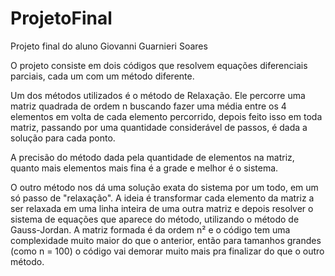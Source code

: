 # ProjetoFinal

Projeto final do aluno Giovanni Guarnieri Soares

O projeto consiste em dois códigos que resolvem equações diferenciais parciais, cada um com um método diferente.

Um dos métodos utilizados é o método de Relaxação. Ele percorre uma matriz quadrada de ordem n buscando fazer uma média entre os 4 elementos em volta de cada elemento percorrido, depois feito isso em toda matriz, passando por uma quantidade considerável de passos, é dada a solução para cada ponto.

A precisão do método  dada pela quantidade de elementos na matriz, quanto mais elementos mais fina é a grade e melhor é o sistema.

O outro método nos dá uma solução exata do sistema por um todo, em um só passo de "relaxação". A ideia é transformar cada elemento da matriz a ser relaxada em uma linha inteira de uma outra matriz e depois resolver o sistema de equações que aparece do método, utilizando o método de Gauss-Jordan. A matriz formada é da ordem n² e o código tem uma complexidade muito maior do que o anterior, então para tamanhos grandes (como n = 100) o código vai demorar muito mais pra finalizar do que o outro método.
